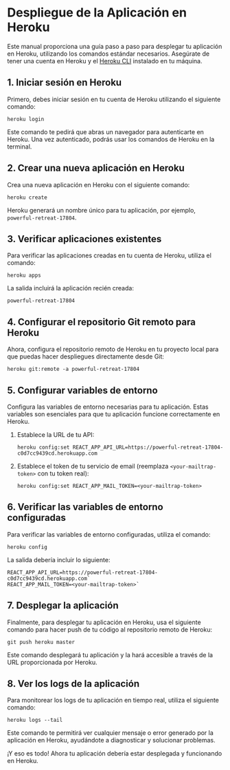 # Despliegue de la Aplicación en Heroku

Este manual proporciona una guía paso a paso para desplegar tu aplicación en Heroku, utilizando los comandos estándar necesarios. Asegúrate de tener una cuenta en Heroku y el [Heroku CLI](https://devcenter.heroku.com/articles/heroku-cli) instalado en tu máquina.

## 1. Iniciar sesión en Heroku

Primero, debes iniciar sesión en tu cuenta de Heroku utilizando el siguiente comando:

```
heroku login
```

Este comando te pedirá que abras un navegador para autenticarte en Heroku. Una vez autenticado, podrás usar los comandos de Heroku en la terminal.

## 2. Crear una nueva aplicación en Heroku

Crea una nueva aplicación en Heroku con el siguiente comando:

```
heroku create
```

Heroku generará un nombre único para tu aplicación, por ejemplo, `powerful-retreat-17804`.

## 3. Verificar aplicaciones existentes

Para verificar las aplicaciones creadas en tu cuenta de Heroku, utiliza el comando:

```
heroku apps
```

La salida incluirá la aplicación recién creada:

```
powerful-retreat-17804
```

## 4. Configurar el repositorio Git remoto para Heroku

Ahora, configura el repositorio remoto de Heroku en tu proyecto local para que puedas hacer despliegues directamente desde Git:

```
heroku git:remote -a powerful-retreat-17804
```

## 5. Configurar variables de entorno

Configura las variables de entorno necesarias para tu aplicación. Estas variables son esenciales para que tu aplicación funcione correctamente en Heroku.

1. Establece la URL de tu API:

   ```
   heroku config:set REACT_APP_API_URL=https://powerful-retreat-17804-c0d7cc9439cd.herokuapp.com
   ```

2. Establece el token de tu servicio de email (reemplaza `<your-mailtrap-token>` con tu token real):
   ```
   heroku config:set REACT_APP_MAIL_TOKEN=<your-mailtrap-token>
   ```

## 6. Verificar las variables de entorno configuradas

Para verificar las variables de entorno configuradas, utiliza el comando:

```
heroku config
```

La salida debería incluir lo siguiente:

```
REACT_APP_API_URL=https://powerful-retreat-17804-c0d7cc9439cd.herokuapp.com`
REACT_APP_MAIL_TOKEN=<your-mailtrap-token>`
```

## 7. Desplegar la aplicación

Finalmente, para desplegar tu aplicación en Heroku, usa el siguiente comando para hacer push de tu código al repositorio remoto de Heroku:

```
git push heroku master
```

Este comando desplegará tu aplicación y la hará accesible a través de la URL proporcionada por Heroku.

## 8. Ver los logs de la aplicación

Para monitorear los logs de tu aplicación en tiempo real, utiliza el siguiente comando:

```
heroku logs --tail
```

Este comando te permitirá ver cualquier mensaje o error generado por la aplicación en Heroku, ayudándote a diagnosticar y solucionar problemas.

¡Y eso es todo! Ahora tu aplicación debería estar desplegada y funcionando en Heroku.
